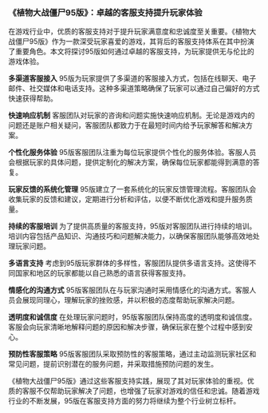 ### 《植物大战僵尸95版》：卓越的客服支持提升玩家体验

在游戏行业中，优质的客服支持对于提升玩家满意度和忠诚度至关重要。《植物大战僵尸95版》作为一款深受玩家喜爱的游戏，其背后的客服支持体系在其中扮演了重要角色。本文将探讨95版如何通过卓越的客服支持，为玩家提供无与伦比的游戏体验。

**多渠道客服接入**
95版为玩家提供了多渠道的客服接入方式，包括在线聊天、电子邮件、社交媒体和电话支持。这种多渠道策略确保了玩家可以通过自己偏好的方式快速获得帮助。

**快速响应机制**
客服团队对玩家的咨询和问题实施快速响应机制。无论是游戏内的问题还是账户相关疑问，客服团队都致力于在最短时间内给予玩家解答和解决方案。

**个性化服务体验**
95版客服团队注重为每位玩家提供个性化的服务体验。客服人员会根据玩家的具体问题，提供定制化的解决方案，确保每位玩家都能得到满意的答复。

**玩家反馈的系统化管理**
95版建立了一套系统化的玩家反馈管理流程。客服团队会收集玩家的反馈和建议，定期进行分析和评估，以便不断优化游戏和提升服务质量。

**持续的客服培训**
为了提供高质量的客服支持，95版对客服团队进行持续的培训。培训内容包括产品知识、沟通技巧和问题解决能力，以确保客服团队能够高效地处理玩家问题。

**多语言支持**
考虑到95版玩家群体的多样性，客服团队提供多语言支持。这使得不同国家和地区的玩家都能以自己熟悉的语言获得客服支持。

**情感化的沟通方式**
95版客服团队在与玩家沟通时采用情感化的沟通方式。客服人员会展现同理心，理解玩家的挫败感，并以积极的态度帮助玩家解决问题。

**透明度和诚信度**
在处理玩家问题时，95版客服团队保持高度的透明度和诚信度。客服会向玩家清晰地解释问题的原因和解决步骤，确保玩家在整个过程中感到安心。

**预防性客服策略**
95版客服团队采取预防性的客服策略，通过主动监测玩家社区和常见问题，提前识别潜在的服务问题，并采取措施预防问题的发生。

《植物大战僵尸95版》通过这些客服支持实践，展现了其对玩家体验的重视。优质的客服不仅帮助玩家解决了问题，也增强了玩家对游戏的信任和忠诚。随着游戏行业的不断发展，95版在客服支持方面的努力将继续为整个行业树立标杆。